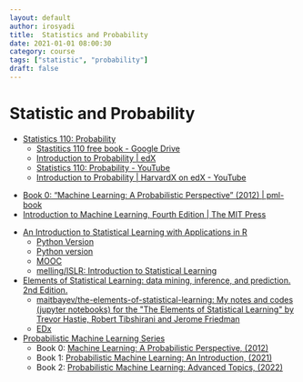 ```yaml
---
layout: default
author: irosyadi
title:  Statistics and Probability
date: 2021-01-01 08:00:30
category: course
tags: ["statistic", "probability"]
draft: false
---
```


# Statistic and Probability

- [Statistics 110: Probability](https://projects.iq.harvard.edu/stat110/home)
    - [Stastitics 110 free book - Google Drive](https://drive.google.com/file/d/1VmkAAGOYCTORq1wxSQqy255qLJjTNvBI/view)
    - [Introduction to Probability | edX](https://www.edx.org/course/introduction-to-probability)
    - [Statistics 110: Probability - YouTube](https://www.youtube.com/playlist?list=PL2SOU6wwxB0uwwH80KTQ6ht66KWxbzTIo)
    - [Introduction to Probability | HarvardX on edX - YouTube](https://www.youtube.com/watch?v=gJZYgLyjyIQ&list=PL2qHyNjtf9vO5fAiRKlBlXksc4B5TK_F0)


* [Book 0: “Machine Learning: A Probabilistic Perspective” (2012) | pml-book](https://probml.github.io/pml-book/)
* [Introduction to Machine Learning, Fourth Edition | The MIT Press](https://mitpress.mit.edu/books/introduction-machine-learning-fourth-edition)

- [ An Introduction to Statistical Learning with Applications in R](https://faculty.marshall.usc.edu/gareth-james/ISL/) 
    - [Python Version](https://github.com/JWarmenhoven/ISLR-python)
    - [Python version](https://github.com/tdpetrou/Machine-Learning-Books-With-Python/tree/master/Introduction%20to%20Statistical%20Learning)
    - [MOOC](https://lagunita.stanford.edu/courses/HumanitiesSciences/StatLearning/Winter2016/about)
    - [melling/ISLR: Introduction to Statistical Learning](https://github.com/melling/ISLR)
- [Elements of Statistical Learning: data mining, inference, and prediction. 2nd Edition.](https://web.stanford.edu/~hastie/ElemStatLearn/)
    - [maitbayev/the-elements-of-statistical-learning: My notes and codes (jupyter notebooks) for the "The Elements of Statistical Learning" by Trevor Hastie, Robert Tibshirani and Jerome Friedman](https://github.com/maitbayev/the-elements-of-statistical-learning)
    - [EDx](https://online.stanford.edu/courses/sohs-ystatslearning-statistical-learning)
- [Probabilistic Machine Learning Series](https://probml.github.io/pml-book/)
    - Book 0: [Machine Learning: A Probabilistic Perspective, (2012)](https://probml.github.io/pml-book/book0.html)
    - Book 1: [Probabilistic Machine Learning: An Introduction, (2021)](https://probml.github.io/pml-book/book1.html)
    - Book 2: [Probabilistic Machine Learning: Advanced Topics, (2022)](https://probml.github.io/pml-book/book2.html)